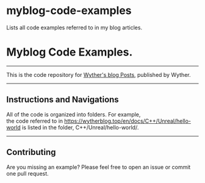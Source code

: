 # myblog-code-examples
Lists all code examples referred to in my blog articles. 
# Myblog Code Examples.

---

This is the code repository for [Wyther's blog Posts](https://wytheryang.com), published by Wyther.  

---

## Instructions and Navigations  

All of the code is organized into folders. For example,  
the code referred to in https://wytherblog.top/en/docs/C++/Unreal/hello-world is listed in the folder, C++/Unreal/hello-world/.  

---

## Contributing  

Are you missing an example? Please feel free to open an issue or commit one pull request.  
